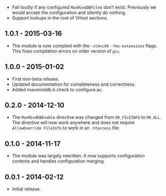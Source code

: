* Fail loudly if any configured `MaxMindDBFile`s don't exist.
  Previously we would accept the configuration and silently do nothing.
* Support lookups in the root of VHost sections.

## 1.0.1 - 2015-03-16

* The module is now compiled with the `-std=c99 -fms-extensions` flags. This
  fixes compilation errors on older version of `gcc`.

## 1.0.0 - 2015-01-02

* First non-beta release.
* Updated documentation for completeness and correctness.
* Added maxminddb.h check to configure.ac.

## 0.2.0 - 2014-12-10

* The `MaxMindDBEnable` directive was changed from `OR_FILEINFO` to `OR_ALL`.
  The directive will now work anywhere and does not require
  `AllowOverride FileInfo` to work in an `.htaccess` file.

## 0.1.0 - 2014-11-17

* The module was largely rewritten. It now supports configuration contexts
  and handles configuration merging.

## 0.0.1 - 2014-02-12

* Initial release.
